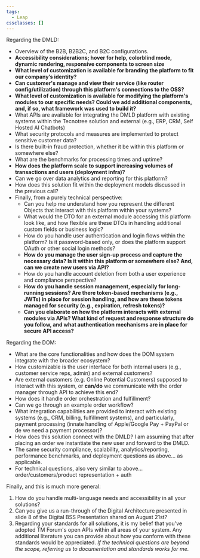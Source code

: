 ```yaml
---
tags:
  - Leap
cssclasses: []
---
```

Regarding the DMLD:
- Overview of the B2B, B2B2C, and B2C configurations.
- **Accessibility considerations; hover for help, colorblind mode, dynamic rendering, responsive components to screen size**
- **What level of customization is available for branding the platform to fit our company’s identity?**
- **Can customer's manage and view their service (like router config/utilization) through this platform's connections to the OSS?**
- **What level of customization is available for modifying the platform's modules to our specific needs? Could we add additional components, and, if so, what framework was used to build it?**
- What APIs are available for integrating the DMLD platform with existing systems within the Tecnotree solution and external (e.g., ERP, CRM, Self Hosted AI Chatbots)
- What security protocols and measures are implemented to protect sensitive customer data?
- Is there built-in fraud protection, whether it be within this platform or somewhere else?
- What are the benchmarks for processing times and uptime?
- **How does the platform scale to support increasing volumes of transactions and users (deployment infra)?**
- Can we go over data analytics and reporting for this platform?
- How does this solution fit within the deployment models discussed in the previous call?
- Finally, from a purely technical perspective:
	- Can you help me understand how you represent the different Objects that interact with this platform within your systems? 
	- What would the DTO for an external module accessing this platform look like, and how flexible are these DTOs in handling additional custom fields or business logic? 
	- How do you handle user authentication and login flows within the platform? Is it password-based only, or does the platform support OAuth or other social login methods?
	- **How do you manage the user sign-up process and capture the necessary data? Is it within this platform or somewhere else? And, can we create new users via API?**
	- How do you handle account deletion from both a user experience and compliance perspective?
	- **How do you handle session management, especially for long-running sessions? Are there token-based mechanisms (e.g., JWTs) in place for session handling, and how are these tokens managed for security (e.g., expiration, refresh tokens)?**
	- **Can you elaborate on how the platform interacts with external modules via APIs? What kind of request and response structure do you follow, and what authentication mechanisms are in place for secure API access?**

Regarding the DOM:
- What are the core functionalities and how does the DOM system integrate with the broader ecosystem?
- How customizable is the user interface for both internal users (e.g., customer service reps, admin) and external customers?
- Are external customers (e.g. Online Potential Customers) supposed to interact with this system, or **can/do** we communicate with the order manager through API to achieve this end?
- How does it handle order orchestration and fulfillment? 
- Can we go through an example order workflow?
- What integration capabilities are provided to interact with existing systems (e.g., CRM, billing, fulfillment systems), and particularly, payment processing (innate handling of Apple/Google Pay + PayPal or de we need a payment processor)?
- How does this solution connect with the DMLD? I am assuming that after placing an order we instantiate the new user and forward to the DMLD. 
- The same security compliance, scalability, analytics/reporting, performance benchmarks, and deployment questions as above... as applicable.
- For technical questions, also very similar to above... order/customers/product representation + auth

Finally, and this is much more general:
1. How do you handle multi-language needs and accessibility in all your solutions?
2. Can you give us a run-through of the Digital Architecture presented in slide 8 of the Digital BSS Presentation shared on August 21st?
3. Regarding your standards for all solutions, it is my belief that you've adopted TM Forum's open APIs within all areas of your system. Any additional literature you can provide about how you conform with these standards would be appreciated. *If the technical questions are beyond the scope, referring us to documentation and standards works for me.*